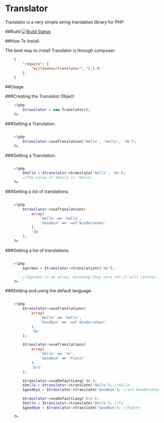 Translator
==========

Translator is a very simple string translation library for PHP.

##Build
[![Build Status](https://secure.travis-ci.org/WillSkates/Translator.png?branch=master)](http://travis-ci.org/WillSkates/Translator)

##How To Install.

The best way to install Translator is through composer.

```JSON
	{
	    "require": {
	        "willskates/translator": "1.1.0"
	    }
	}
```

##Usage.

###Creating the Translator Object

```PHP
	<?php
		$translator = new Translator();
	?>
```

###Setting a Translation.

```PHP

	<?php
		$translator->useTranslation('Hello', 'Hallo', 'de');
	?>

```

###Getting a Translation.

```PHP

	<?php
		$hello = $translator->translate('Hello', 'de');
		//The value of $hello is 'Hallo'.
	?>

```


###Setting a list of translations.

```PHP

	<?php
		$translator->useTranslations(
			array(
				'Hello' => 'Hallo',
				'Goodbye' => 'auf Wiedersehen'
			),
			'de'
		);
	?>

```

###Getting a list of translations.

```PHP

	<?php
		$german = $translator->translations('de');

		//$german is an array, assuming they were set it will contain ['Hello' => 'Hallo', 'Goodbye' => 'auf Wiedersehen'].
	?>

```

###Setting and using the default language.

```PHP

	<?php
		$translator->useTranslations(
			array(
				'Hello' => 'Hallo',
				'Goodbye' => 'auf Wiedersehen'
			),
			'de'
		);

		$translator->useTranslations(
			array(
				'Hello' => 'Yo',
				'Goodbye' => 'Piece!'
			),
			'bro'
		);

		$translator->useDefaultLang('de');
		$hello = $translator->translate('Hello'); //Hallo
		$goodbye = $translator->translate('Goodbye'); //auf Wiedersehen

		$translator->useDefaultLang('bro');
		$hello = $translator->translate('Hello'); //Yo
		$goodbye = $translator->translate('Goodbye'); //Piece!

	?>

```